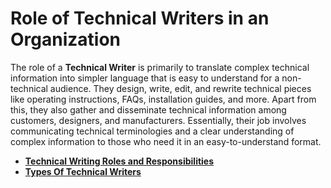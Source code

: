 # Role of Technical Writers in an Organization

The role of a **Technical Writer** is primarily to translate complex technical information into simpler language that is easy to understand for a non-technical audience. They design, write, edit, and rewrite technical pieces like operating instructions, FAQs, installation guides, and more. Apart from this, they also gather and disseminate technical information among customers, designers, and manufacturers. Essentially, their job involves communicating technical terminologies and a clear understanding of complex information to those who need it in an easy-to-understand format.
- [**Technical Writing Roles and Responsibilities**](https://boffin.education/technical-writing-roles-and-responsibilities/)
- [**Types Of Technical Writers**](https://boffin.education/technical-writing-roles-and-responsibilities/#2-types-of-technical-writers)

